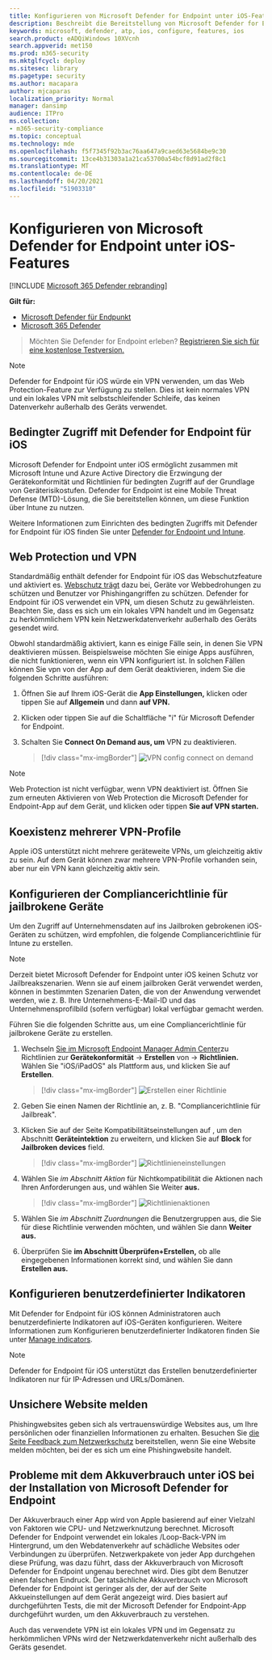 ```yaml
---
title: Konfigurieren von Microsoft Defender for Endpoint unter iOS-Features
description: Beschreibt die Bereitstellung von Microsoft Defender for Endpoint unter iOS-Features
keywords: microsoft, defender, atp, ios, configure, features, ios
search.product: eADQiWindows 10XVcnh
search.appverid: met150
ms.prod: m365-security
ms.mktglfcycl: deploy
ms.sitesec: library
ms.pagetype: security
ms.author: macapara
author: mjcaparas
localization_priority: Normal
manager: dansimp
audience: ITPro
ms.collection:
- m365-security-compliance
ms.topic: conceptual
ms.technology: mde
ms.openlocfilehash: f5f7345f92b3ac76aa647a9caed63e5684be9c30
ms.sourcegitcommit: 13ce4b31303a1a21ca53700a54bcf8d91ad2f8c1
ms.translationtype: MT
ms.contentlocale: de-DE
ms.lasthandoff: 04/20/2021
ms.locfileid: "51903310"
---
```

# <a name="configure-microsoft-defender-for-endpoint-on-ios-features"></a>Konfigurieren von Microsoft Defender for Endpoint unter iOS-Features

[!INCLUDE [Microsoft 365 Defender rebranding](../../includes/microsoft-defender.md)]

**Gilt für:**
- [Microsoft Defender für Endpunkt](https://go.microsoft.com/fwlink/p/?linkid=2154037)
- [Microsoft 365 Defender](https://go.microsoft.com/fwlink/?linkid=2118804)

> Möchten Sie Defender for Endpoint erleben? [Registrieren Sie sich für eine kostenlose Testversion.](https://www.microsoft.com/microsoft-365/windows/microsoft-defender-atp?ocid=docs-wdatp-exposedapis-abovefoldlink) 

> [!NOTE]
> Defender for Endpoint für iOS würde ein VPN verwenden, um das Web Protection-Feature zur Verfügung zu stellen. Dies ist kein normales VPN und ein lokales VPN mit selbstschleifender Schleife, das keinen Datenverkehr außerhalb des Geräts verwendet.

## <a name="conditional-access-with-defender-for-endpoint-for-ios"></a>Bedingter Zugriff mit Defender for Endpoint für iOS  
Microsoft Defender for Endpoint unter iOS ermöglicht zusammen mit Microsoft Intune und Azure Active Directory die Erzwingung der Gerätekonformität und Richtlinien für bedingten Zugriff auf der Grundlage von Geräterisikostufen. Defender for Endpoint ist eine Mobile Threat Defense (MTD)-Lösung, die Sie bereitstellen können, um diese Funktion über Intune zu nutzen.

Weitere Informationen zum Einrichten des bedingten Zugriffs mit Defender for Endpoint für iOS finden Sie unter [Defender for Endpoint und Intune](https://docs.microsoft.com/mem/intune/protect/advanced-threat-protection).

## <a name="web-protection-and-vpn"></a>Web Protection und VPN

Standardmäßig enthält defender for Endpoint für iOS das Webschutzfeature und aktiviert es. [Webschutz trägt](web-protection-overview.md) dazu bei, Geräte vor Webbedrohungen zu schützen und Benutzer vor Phishingangriffen zu schützen. Defender for Endpoint für iOS verwendet ein VPN, um diesen Schutz zu gewährleisten. Beachten Sie, dass es sich um ein lokales VPN handelt und im Gegensatz zu herkömmlichem VPN kein Netzwerkdatenverkehr außerhalb des Geräts gesendet wird.

Obwohl standardmäßig aktiviert, kann es einige Fälle sein, in denen Sie VPN deaktivieren müssen. Beispielsweise möchten Sie einige Apps ausführen, die nicht funktionieren, wenn ein VPN konfiguriert ist. In solchen Fällen können Sie vpn von der App auf dem Gerät deaktivieren, indem Sie die folgenden Schritte ausführen:

1. Öffnen Sie auf Ihrem iOS-Gerät die **App Einstellungen,** klicken oder tippen Sie auf **Allgemein** und dann **auf VPN.**
1. Klicken oder tippen Sie auf die Schaltfläche "i" für Microsoft Defender for Endpoint.
1. Schalten Sie **Connect On Demand aus, um** VPN zu deaktivieren.

    > [!div class="mx-imgBorder"]
    > ![VPN config connect on demand](images/ios-vpn-config.png)

> [!NOTE]
> Web Protection ist nicht verfügbar, wenn VPN deaktiviert ist. Öffnen Sie zum erneuten Aktivieren von Web Protection die Microsoft Defender for Endpoint-App auf dem Gerät, und klicken oder tippen **Sie auf VPN starten.**

## <a name="co-existence-of-multiple-vpn-profiles"></a>Koexistenz mehrerer VPN-Profile

Apple iOS unterstützt nicht mehrere geräteweite VPNs, um gleichzeitig aktiv zu sein. Auf dem Gerät können zwar mehrere VPN-Profile vorhanden sein, aber nur ein VPN kann gleichzeitig aktiv sein.


## <a name="configure-compliance-policy-against-jailbroken-devices"></a>Konfigurieren der Compliancerichtlinie für jailbrokene Geräte

Um den Zugriff auf Unternehmensdaten auf ins Jailbroken gebrokenen iOS-Geräten zu schützen, wird empfohlen, die folgende Compliancerichtlinie für Intune zu erstellen.

> [!NOTE]
> Derzeit bietet Microsoft Defender for Endpoint unter iOS keinen Schutz vor Jailbreakszenarien. Wenn sie auf einem jailbroken Gerät verwendet werden, können in bestimmten Szenarien Daten, die von der Anwendung verwendet werden, wie z. B. Ihre Unternehmens-E-Mail-ID und das Unternehmensprofilbild (sofern verfügbar) lokal verfügbar gemacht werden.

Führen Sie die folgenden Schritte aus, um eine Compliancerichtlinie für jailbrokene Geräte zu erstellen.

1. Wechseln [Sie im Microsoft Endpoint Manager Admin Center](https://go.microsoft.com/fwlink/?linkid=2109431)zu Richtlinien zur **Gerätekonformität**  ->  **Erstellen** von  ->  **Richtlinien.** Wählen Sie "iOS/iPadOS" als Plattform aus, und klicken Sie auf **Erstellen**.

    > [!div class="mx-imgBorder"]
    > ![Erstellen einer Richtlinie](images/ios-jb-policy.png)

2. Geben Sie einen Namen der Richtlinie an, z. B. "Compliancerichtlinie für Jailbreak".
3. Klicken Sie auf der Seite Kompatibilitätseinstellungen auf , um den Abschnitt **Geräteintektion** zu erweitern, und klicken Sie auf **Block** for **Jailbroken devices** field.

    > [!div class="mx-imgBorder"]
    > ![Richtlinieneinstellungen](images/ios-jb-settings.png)

4. Wählen Sie *im Abschnitt Aktion* für Nichtkompatibilität die Aktionen nach Ihren Anforderungen aus, und wählen Sie Weiter **aus.**

    > [!div class="mx-imgBorder"]
    > ![Richtlinienaktionen](images/ios-jb-actions.png)

5. Wählen Sie *im Abschnitt Zuordnungen* die Benutzergruppen aus, die Sie für diese Richtlinie verwenden möchten, und wählen Sie dann **Weiter aus.**
6. Überprüfen Sie **im Abschnitt Überprüfen+Erstellen,** ob alle eingegebenen Informationen korrekt sind, und wählen Sie dann **Erstellen aus.**

## <a name="configure-custom-indicators"></a>Konfigurieren benutzerdefinierter Indikatoren

Mit Defender for Endpoint für iOS können Administratoren auch benutzerdefinierte Indikatoren auf iOS-Geräten konfigurieren. Weitere Informationen zum Konfigurieren benutzerdefinierter Indikatoren finden Sie unter [Manage indicators](https://docs.microsoft.com/microsoft-365/security/defender-endpoint/manage-indicators).

> [!NOTE]
> Defender for Endpoint für iOS unterstützt das Erstellen benutzerdefinierter Indikatoren nur für IP-Adressen und URLs/Domänen.

## <a name="report-unsafe-site"></a>Unsichere Website melden

Phishingwebsites geben sich als vertrauenswürdige Websites aus, um Ihre persönlichen oder finanziellen Informationen zu erhalten. Besuchen Sie [die Seite Feedback zum Netzwerkschutz](https://www.microsoft.com/wdsi/filesubmission/exploitguard/networkprotection) bereitstellen, wenn Sie eine Website melden möchten, bei der es sich um eine Phishingwebsite handelt.

## <a name="battery-consumption-issues-on-ios-when-microsoft-defender-for-endpoint-is-installed"></a>Probleme mit dem Akkuverbrauch unter iOS bei der Installation von Microsoft Defender for Endpoint

Der Akkuverbrauch einer App wird von Apple basierend auf einer Vielzahl von Faktoren wie CPU- und Netzwerknutzung berechnet. Microsoft Defender for Endpoint verwendet ein lokales /Loop-Back-VPN im Hintergrund, um den Webdatenverkehr auf schädliche Websites oder Verbindungen zu überprüfen. Netzwerkpakete von jeder App durchgehen diese Prüfung, was dazu führt, dass der Akkuverbrauch von Microsoft Defender for Endpoint ungenau berechnet wird. Dies gibt dem Benutzer einen falschen Eindruck. Der tatsächliche Akkuverbrauch von Microsoft Defender for Endpoint ist geringer als der, der auf der Seite Akkueinstellungen auf dem Gerät angezeigt wird. Dies basiert auf durchgeführten Tests, die mit der Microsoft Defender for Endpoint-App durchgeführt wurden, um den Akkuverbrauch zu verstehen.

Auch das verwendete VPN ist ein lokales VPN und im Gegensatz zu herkömmlichen VPNs wird der Netzwerkdatenverkehr nicht außerhalb des Geräts gesendet.
